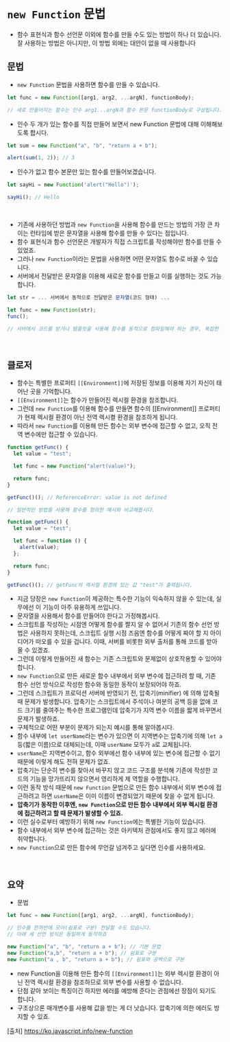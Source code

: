 # `new Function` 문법

- 함수 표현식과 함수 선언문 이외에 함수를 만들 수도 있는 방법이 하나 더 있습니다. 잘 사용하는 방법은 아니지만, 이 방법 외에는 대안이 없을 때 사용합니다

## 문법

- `new Function` 문법을 사용하면 함수를 만들 수 있습니다.

```js
let func = new Function([arg1, arg2, ...argN], functionBody);

// 새로 만들어지는 함수는 인수 arg1...argN과 함수 본문 functionBody로 구성됩니다.
```

- 인수 두 개가 있는 함수를 직접 만들어 보면서 new Function 문법에 대해 이해해보도록 합시다.

```js
let sum = new Function("a", "b", "return a + b");

alert(sum(1, 2)); // 3
```

- 인수가 없고 함수 본문만 있는 함수를 만들어보겠습니다.

```js
let sayHi = new Function('alert("Hello")');

sayHi(); // Hello
```

<br>

- 기존에 사용하던 방법과 `new Function`을 사용해 함수를 만드는 방법의 가장 큰 차이는 런타임에 받은 문자열을 사용해 함수를 만들 수 있다는 점입니다.
- 함수 표현식과 함수 선언문은 개발자가 직접 스크립트를 작성해야만 함수를 만들 수 있었죠.
- 그러나 `new Function`이라는 문법을 사용하면 어떤 문자열도 함수로 바꿀 수 있습니다.
- 서버에서 전달받은 문자열을 이용해 새로운 함수를 만들고 이를 실행하는 것도 가능합니다.

```js
let str = ... 서버에서 동적으로 전달받은 문자열(코드 형태) ...

let func = new Function(str);
func();

// 서버에서 코드를 받거나 템플릿을 사용해 함수를 동적으로 컴파일해야 하는 경우, 복잡한 웹 애플리케이션을 구현할 때와 같이 아주 특별한 경우에 new Function을 사용할 수 있습니다.
```

<br>

## 클로저

- 함수는 특별한 프로퍼티 `[[Environment]]`에 저장된 정보를 이용해 자기 자신이 태어난 곳을 기억합니다.
- `[[Environment]]`는 함수가 만들어진 렉시컬 환경을 참조합니다.
- 그런데 `new Function`를 이용해 함수를 만들면 함수의 [[Environment]] 프로퍼티가 현재 렉시컬 환경이 아닌 전역 렉시켤 환경을 참조하게 됩니다.
- 따라서 `new Function`를 이용해 만든 함수는 외부 변수에 접근할 수 없고, 오직 전역 변수에만 접근할 수 있습니다.

```js
function getFunc() {
  let value = "test";

  let func = new Function("alert(value)");

  return func;
}

getFunc()(); // ReferenceError: value is not defined

// 일반적인 방법을 사용해 함수를 정의한 예시와 비교해봅시다.

function getFunc() {
  let value = "test";

  let func = function () {
    alert(value);
  };

  return func;
}

getFunc()(); // getFunc의 렉시컬 환경에 있는 값 "test"가 출력됩니다.
```

- 지금 당장은 `new Function`이 제공하는 특수한 기능이 익숙하지 않을 수 있는데, 실무에선 이 기능이 아주 유용하게 쓰입니다.
- 문자열을 사용해서 함수를 만들어야 한다고 가정해봅시다.
- 스크립트를 작성하는 시점엔 어떻게 함수를 짤지 알 수 없어서 기존의 함수 선언 방법은 사용하지 못하는데, 스크립트 실행 시점 즈음엔 함수를 어떻게 짜야 할 지 아이디어가 떠오를 수 있을 겁니다. 이때, 서버를 비롯한 외부 출처를 통해 코드를 받아올 수 있겠죠.
- 그런데 이렇게 만들어진 새 함수는 기존 스크립트와 문제없이 상호작용할 수 있어야 합니다.
- `new Function`으로 만든 새로운 함수 내부에서 외부 변수에 접근하려 할 때, 기존 함수 선언 방식으로 작성한 함수와 동일한 동작이 보장되어야 하죠.
- 그런데 스크립트가 프로덕션 서버에 반영되기 전, 압축기(minifier) 에 의해 압축될 때 문제가 발생합니다. 압축기는 스크립트에서 주석이나 여분의 공백 등을 없애 코드 크기를 줄여주는 특수한 프로그램인데 압축기가 지역 변수 이름을 짧게 바꾸면서 문제가 발생하죠.
- 구체적으로 어떤 부분이 문제가 되는지 예시를 통해 알아봅시다.
- 함수 내부에 `let userName`라는 변수가 있으면 이 지역변수는 압축기에 의해 `let a` 등(짧은 이름)으로 대체되는데, 이때 `userName` 모두가 `a`로 교체됩니다.
- `userName`은 지역변수이고, 함수 외부에선 함수 내부에 있는 변수에 접근할 수 없기 때문에 이렇게 해도 전혀 문제가 없죠.
- 압축기는 단순히 변수를 찾아서 바꾸지 않고 코드 구조를 분석해 기존에 작성한 코드의 기능을 망가뜨리지 않으면서 영리하게 제 역할을 수행합니다.
- 이런 동작 방식 때문에 `new Function` 문법으로 만든 함수 내부에서 외부 변수에 접근하려고 하면 `userName`은 이미 이름이 변경되었기 때문에 찾을 수 없게 됩니다.
- <b>압축기가 동작한 이후엔, `new Function`으로 만든 함수 내부에서 외부 렉시컬 환경에 접근하려고 할 때 문제가 발생할 수 있죠.</b>
- 이런 실수로부터 예방하기 위해 `new Function`에는 특별한 기능이 있습니다.
- 함수 내부에서 외부 변수에 접근하는 것은 아키텍처 관점에서도 좋지 않고 에러에 취약합니다.
- `new Function`으로 만든 함수에 무언갈 넘겨주고 싶다면 인수를 사용하세요.

<br>

## 요약

- 문법

```js
let func = new Function([arg1, arg2, ...argN], functionBody);
```

```js
// 인수를 한꺼번에 모아(쉼표로 구분) 전달할 수도 있습니다.
// 아래 세 선언 방식은 동일하게 동작하죠

new Function("a", "b", "return a + b"); // 기본 문법
new Function("a,b", "return a + b"); // 쉼표로 구분
new Function("a , b", "return a + b"); // 쉼표와 공백으로 구분
```

- new Function을 이용해 만든 함수의 `[[Environment]]`는 외부 렉시컬 환경이 아닌 전역 렉시컬 환경을 참조하므로 외부 변수를 사용할 수 없습니다.
- 단점 같아 보이는 특징이긴 하지만 에러를 예방해 준다는 관점에선 장점이 되기도 합니다.
- 구조상으론 매개변수를 사용해 값을 받는 게 더 낫습니다. 압축기에 의한 에러도 방지할 수 있죠.

[출처]
https://ko.javascript.info/new-function
